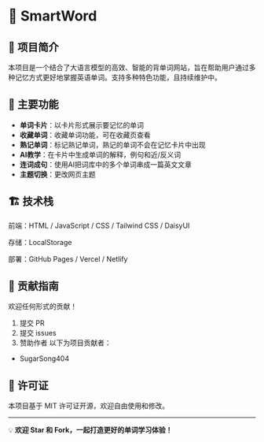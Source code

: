 # 📖 SmartWord

## 🌟 项目简介
本项目是一个结合了大语言模型的高效、智能的背单词网站，旨在帮助用户通过多种记忆方式更好地掌握英语单词。支持多种特色功能，且持续维护中。

## 🎯 主要功能
- **单词卡片**：以卡片形式展示要记忆的单词
- **收藏单词**：收藏单词功能，可在收藏页查看
- **熟记单词**：标记熟记单词，熟记的单词不会在记忆卡片中出现
- **AI教学**：在卡片中生成单词的解释，例句和近/反义词
- **连词成句**：使用AI把词库中的多个单词串成一篇英文文章
- **主题切换**：更改网页主题

## 🏗️ 技术栈

前端：HTML / JavaScript / CSS / Tailwind CSS / DaisyUI

存储：LocalStorage

部署：GitHub Pages / Vercel / Netlify

## 🚀 贡献指南
欢迎任何形式的贡献！
1. 提交 PR
2. 提交 issues
3. 赞助作者
以下为项目贡献者：
* SugarSong404

## 📜 许可证
本项目基于 MIT 许可证开源，欢迎自由使用和修改。

---

💡 **欢迎 Star 和 Fork，一起打造更好的单词学习体验！**

